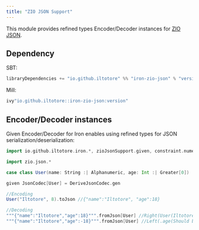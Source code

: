 ```yaml
---
title: "ZIO JSON Support"
---
```


This module provides refined types Encoder/Decoder instances for [ZIO JSON](https://zio.github.io/zio-json/).

## Dependency

SBT: 

```scala
libraryDependencies += "io.github.iltotore" %% "iron-zio-json" % "version"
```

Mill:

```scala
ivy"io.github.iltotore::iron-zio-json:version"
```

## Encoder/Decoder instances

Given Encoder/Decoder for Iron enables using refined types for JSON serialization/deserialization:

```scala
import io.github.iltotore.iron.*, zioJsonSupport.given, constraint.numeric.{given, *}, constraint.string.{given, *}

import zio.json.*

case class User(name: String :| Alphanumeric, age: Int :| Greater[0])

given JsonCodec[User] = DeriveJsonCodec.gen

//Encoding
User("Iltotore", 8).toJson //{"name":"Iltotore", "age":18}

//Decoding
"""{"name":"Iltotore","age":18}""".fromJson[User] //Right(User(Iltotore, 18))
"""{"name":"Iltotore","age":-18}""".fromJson[User] //Left(.age(Should be greater than 0))
```